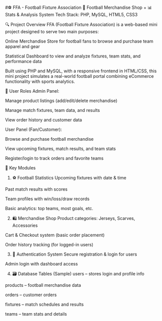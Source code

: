 #⚽ FFA - Football Fixture Association
🛒 Football Merchandise Shop + 📊 Stats & Analysis System
Tech Stack: PHP, MySQL, HTML5, CSS3

🔍 Project Overview
FFA (Football Fixture Association) is a web-based mini project designed to serve two main purposes:

Online Merchandise Store for football fans to browse and purchase team apparel and gear

Statistical Dashboard to view and analyze fixtures, team stats, and performance data

Built using PHP and MySQL, with a responsive frontend in HTML/CSS, this mini project simulates a real-world football portal combining eCommerce functionality with sports analytics.

👤 User Roles
Admin Panel:

Manage product listings (add/edit/delete merchandise)

Manage match fixtures, team data, and results

View order history and customer data

User Panel (Fan/Customer):

Browse and purchase football merchandise

View upcoming fixtures, match results, and team stats

Register/login to track orders and favorite teams

🧩 Key Modules
1. ⚽ Football Statistics
Upcoming fixtures with date & time

Past match results with scores

Team profiles with win/loss/draw records

Basic analytics: top teams, most goals, etc.

2. 🛍️ Merchandise Shop
Product categories: Jerseys, Scarves, Accessories

Cart & Checkout system (basic order placement)

Order history tracking (for logged-in users)

3. 🔐 Authentication System
Secure registration & login for users

Admin login with dashboard access

4. 🗃️ Database Tables (Sample)
users – stores login and profile info

products – football merchandise data

orders – customer orders

fixtures – match schedules and results

teams – team stats and details

